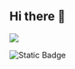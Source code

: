 ## Hi there 👋
<img src="https://github.com/ConstantineBitter/ConstantineBitter/blob/main/Kosmos_54.gif">

![Static Badge](https://img.shields.io/badge/py-python-white?logo=python&label=py&color=white)

